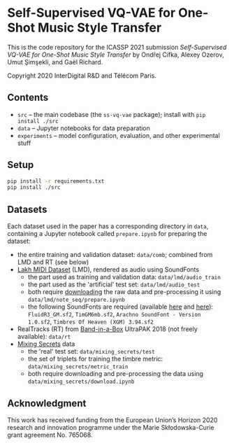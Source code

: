 Self-Supervised VQ-VAE for One-Shot Music Style Transfer
========================================================

This is the code repository for the ICASSP 2021 submission
*Self-Supervised VQ-VAE for One-Shot Music Style Transfer*
by Ondřej Cífka, Alexey Ozerov, Umut Şimşekli, and Gaël Richard.

Copyright 2020 InterDigital R&D and Télécom Paris.

Contents
--------

- `src` – the main codebase (the `ss-vq-vae` package); install with `pip install ./src`
- `data` – Jupyter notebooks for data preparation
- `experiments` – model configuration, evaluation, and other experimental stuff

Setup
-----

```sh
pip install -r requirements.txt
pip install ./src
```

Datasets
--------
Each dataset used in the paper has a corresponding directory in `data`, containing a Jupyter notebook called `prepare.ipynb` for preparing the dataset:
- the entire training and validation dataset: `data/comb`; combined from LMD and RT (see below)
- [Lakh MIDI Dataset](https://colinraffel.com/projects/lmd/) (LMD), rendered as audio using SoundFonts
  - the part used as training and validation data: `data/lmd/audio_train`
  - the part used as the 'artificial' test set: `data/lmd/audio_test`
  - both require [downloading](http://hog.ee.columbia.edu/craffel/lmd/lmd_full.tar.gz) the raw data and pre-processing it using `data/lmd/note_seq/prepare.ipynb`
  - the following SoundFonts are required (available [here](https://packages.debian.org/buster/fluid-soundfont-gm) and [here](https://musescore.org/en/handbook/soundfonts-and-sfz-files#list)): `FluidR3_GM.sf2`, `TimGM6mb.sf2`, `Arachno SoundFont - Version 1.0.sf2`, `Timbres Of Heaven (XGM) 3.94.sf2`
- RealTracks (RT) from [Band-in-a-Box](https://www.pgmusic.com/) UltraPAK 2018 (not freely available): `data/rt`
- [Mixing Secrets](https://www.cambridge-mt.com/ms/mtk/) data
  - the 'real' test set: `data/mixing_secrets/test`
  - the set of triplets for training the timbre metric: `data/mixing_secrets/metric_train`
  - both require downloading and pre-processing the data using `data/mixing_secrets/download.ipynb`

Acknowledgment
--------------
This work has received funding from the European Union’s Horizon 2020 research and innovation
programme under the Marie Skłodowska-Curie grant agreement No. 765068.